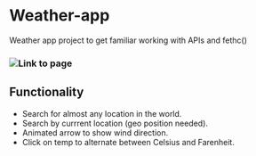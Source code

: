 # Weather-app
Weather app project to get familiar working with APIs and fethc()

### ![Link to page](https://wettergrund.github.io/weather-app)

## Functionality
- Search for almost any location in the world.
- Search by currrent location (geo position needed).
- Animated arrow to show wind direction.
- Click on temp to alternate between Celsius and Farenheit.
